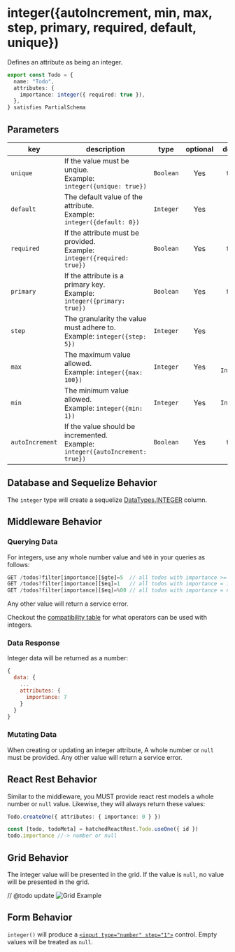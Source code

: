 # integer({autoIncrement, min, max, step, primary, required, default, unique})

Defines an attribute as being an integer.

```ts
export const Todo = {
  name: "Todo",
  attributes: {
    importance: integer({ required: true }),
  },
} satisfies PartialSchema
```

## Parameters

| key             | description                                                                         |   type    | optional |   default   |
| --------------- | ----------------------------------------------------------------------------------- | :-------: | :------: | :---------: |
| `unique`        | If the value must be unqiue. <br/> Example: `integer({unique: true})`               | `Boolean` |   Yes    |   `false`   |
| `default`       | The default value of the attribute. <br/> Example: `integer({default: 0})`          | `Integer` |   Yes    |   `null`    |
| `required`      | If the attribute must be provided. <br/> Example: `integer({required: true})`       | `Boolean` |   Yes    |   `false`   |
| `primary`       | If the attribute is a primary key. <br/> Example: `integer({primary: true})`        | `Boolean` |   Yes    |   `false`   |
| `step`          | The granularity the value must adhere to. <br/> Example: `integer({step: 5})`       | `Integer` |   Yes    |     `1`     |
| `max`           | The maximum value allowed. <br/> Example: `integer({max: 100})`                     | `Integer` |   Yes    | `-Infinity` |
| `min`           | The minimum value allowed. <br/> Example: `integer({min: 1})`                       | `Integer` |   Yes    | `Infinity`  |
| `autoIncrement` | If the value should be incremented. <br/> Example: `integer({autoIncrement: true})` | `Boolean` |   Yes    |   `false`   |

## Database and Sequelize Behavior

The `integer` type will create a sequelize [DataTypes.INTEGER](https://sequelize.org/docs/v6/core-concepts/model-basics/#numbers) column.

## Middleware Behavior

### Querying Data

For integers, use any whole number value and `%00` in your queries as follows:

```js
GET /todos?filter[importance][$gte]=5  // all todos with importance >= 5
GET /todos?filter[importance][$eq]=1   // all todos with importance = 1
GET /todos?filter[importance][$eq]=%00 // all todos with importance = null
```

Any other value will return a service error.

Checkout the [compatibility table](../../filtering-data/filtering-data.md#compatibility) for what operators can be used with integers.

### Data Response

Integer data will be returned as a number:

```js
{
  data: {
    ...
    attributes: {
      importance: 7
    }
  }
}
```

### Mutating Data

When creating or updating an integer attribute, A whole number or `null` must be provided. Any other value will return a service error.

## React Rest Behavior

Similar to the middleware, you MUST provide react rest models a whole number or `null` value. Likewise, they will always return these values:

```ts
Todo.createOne({ attributes: { importance: 0 } })

const [todo, todoMeta] = hatchedReactRest.Todo.useOne({ id })
todo.importance //-> number or null
```

## Grid Behavior

The integer value will be presented in the grid. If the value is `null`, no value will be presented in the grid.

// @todo update
![Grid Example](https://github.com/bitovi/hatchify/assets/78602/ddbf26a1-180b-4fc7-a483-fde52dc4fce9)

## Form Behavior

`integer()` will produce a [`<input type="number" step="1">`](https://developer.mozilla.org/en-US/docs/Web/HTML/Element/input/number) control. Empty values will be treated as `null`.
